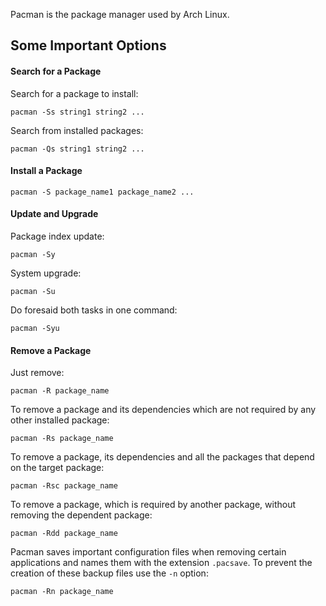 Pacman is the package manager used by Arch Linux.

## Some Important Options ##

#### Search for a Package ####
Search for a package to install:
```
pacman -Ss string1 string2 ...
```
Search from installed packages:
```
pacman -Qs string1 string2 ...
```

#### Install a Package ####

```
pacman -S package_name1 package_name2 ...
```

#### Update and Upgrade ####
Package index update:

```
pacman -Sy
```

System upgrade:

```
pacman -Su
```

Do foresaid both tasks in one command:

```
pacman -Syu
```

#### Remove a Package ####

Just remove:

```
pacman -R package_name
```

To remove a package and its dependencies which are not required by any other installed package:

```
pacman -Rs package_name
```

To remove a package, its dependencies and all the packages that depend on the target package:

```
pacman -Rsc package_name
```

To remove a package, which is required by another package, without removing the dependent package:

```
pacman -Rdd package_name
```

Pacman saves important configuration files when removing certain applications and names them with the extension `.pacsave`. To prevent the creation of these backup files use the `-n` option:

```
pacman -Rn package_name
```
